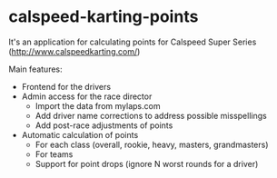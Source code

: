 calspeed-karting-points
=======================

It's an application for calculating points for Calspeed Super Series (http://www.calspeedkarting.com/)

Main features:
- Frontend for the drivers
- Admin access for the race director
  - Import the data from mylaps.com
  - Add driver name corrections to address possible misspellings
  - Add post-race adjustments of points
- Automatic calculation of points
  - For each class (overall, rookie, heavy, masters, grandmasters)
  - For teams
  - Support for point drops (ignore N worst rounds for a driver)

